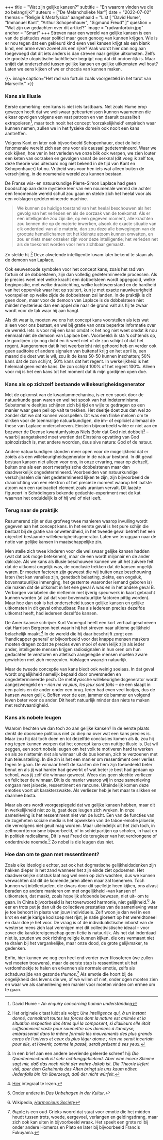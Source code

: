 +++
title = "Wat zijn gelijke kansen?"
subtitle = "En waarom vinden we die zo belangrijk?"
auteurs = ["De Melancholieke Nar"]
date = "2022-07-02"
themas = "Religie & Metafysica"
aangehaald = "List [ \"David Hume\", \"Immanuel Kant\", \"Arthur Schopenhauer\", \"Sigmund Freud\" ]"
question = "Wat zijn uw gedachten over dit artikel?"
image = "radvanfortuin.jpg"
anchor = "Smart"
+++
Streven naar een wereld van gelijke kansen is een van de platitudes waar politici maar geen genoeg van kunnen krijgen. Wie is er nou tegen dat een gekleurd kind even veel kansen krijgt als een blank kind, een arme even zoveel als een rijke? Vaak wordt hier dan nog aan toegevoegd dat dit iets anders is dan streven naar gelijke uitkomsten. Zelfs de grootste utopistische luchtfietser begrijpt nog dat dit ondoenlijk is. Maar snijdt dat onderscheid tussen gelijke kansen en gelijke uitkomsten wel hout? Laten we eens kijken of we er chocola van kunnen maken.

{{< image caption="Het rad van fortuin zoals voorgesteld in het tarot van Marseille." >}}

### Kans als illusie

Eerste opmerking: een kans is niet iets tastbaars. Net zoals Hume erop gewezen heeft dat we weliswaar gebeurtenissen kunnen waarnemen die elkaar opvolgen volgens een vast patroon en van daaruit causaliteit extrapoleren[^1], maar toch nooit het concept ‘oorzakelijkheid’ empirisch waar kunnen nemen, zullen we in het fysieke domein ook nooit een kans aantreffen.

Volgens Kant en later ook bijvoorbeeld Schopenhauer, doet de hele fenomenale wereld zich aan ons voor als causaal gedetermineerd. Waar we ook kijken, hoe ver in het verleden we onze blik ook werpen, we zien louter een keten van oorzaken en gevolgen vanaf de oerknal (dit voeg ik zelf toe, deze theorie was uiteraard nog niet bekend in de tijd van Kant en Schopenhauer) tot nu. Vrijheid was voor hen iets wat alleen buiten de verschijning, in de noumenale wereld zou kunnen bestaan.

De Franse wis- en natuurkundige Pierre-Simon Laplace had geen boodschap aan deze mystieke leer van een noumenale wereld die achter een fenomenale wereld schuil zou gaan en stelde zich het heelal voor als een volslagen gedetermineerde machine.

> We kunnen de huidige toestand van het heelal beschouwen als het gevolg van het verleden en als de oorzaak van de toekomst. Als er een intelligentie zou zijn die, op een gegeven moment, alle krachten zou kennen die op de materie inwerken, alsook de exacte situatie van elk onderdeel van alle materie, dan zou deze alle bewegingen van de grootste hemellichamen tot het kleinste atoom kunnen omvatten, en zou er niets meer onzeker zijn voor deze intelligentie; het verleden net als de toekomst worden voor hem zichtbaar gemaakt.

Zo stelde hij.[^2] Deze alwetende intelligentie kwam later bekend te staan als de demoon van Laplace.

Ook eeuwenoude symbolen voor het concept kans, zoals het rad van fortuin of de dobbelsteen, zijn dan volledig gedetermineerde processen. Als je precies weet met welke kracht een dobbelsteen wordt opgegooid, welke beginpositie, met welke draairichting, welke luchtweerstand en de hardheid van het oppervlak waar het op stuitert, kun je met exacte nauwkeurigheid voorspellen op welke zijde de dobbelsteen zal landen. In de praktijk is dit geen doen, maar voor de demoon van Laplace is de dobbelsteen niet minder mysterieus dan een appel die naar de grond valt als hij te zwaar wordt voor de tak waar hij aan hangt.

Als dit waar is, moeten we ons het concept kans voorstellen als iets wat alleen voor ons bestaat, en wel bij gratie van onze beperkte informatie over de wereld. Iets is voor mij een kans omdat ik het nog niet weet omdat ik nou eenmaal niet de demoon van Laplace ben. Voorbeeld: ik sta ’s ochtends op, de gordijnen zijn nog dicht en ik weet niet of de zon schijnt of dat het regent. Aangenomen dat ik het weerbericht niet gehoord heb en verder ook geen auditoire of andere signalen van buitenaf krijg en het april is, een maand die doet wat ie wil, zou ik de kans 50-50 kunnen inschatten; 50% kans dat de zon schijnt, 50% kans dat het regent. In werkelijkheid is het helemaal geen echte kans. De zon schijnt 100% of het regent 100%. Alleen voor mij is het een kans tot het moment dat ik mijn gordijnen open doe.

### Kans als op zichzelf bestaande willekeurigheidsgenerator

Met de opkomst van de kwantummechanica, is er een spook door de natuurkunde gaan waren en wel het spook van het indeterminisme. Subatomaire deeltjes schijnen zich bij tijd en wijle te gedragen op een manier waar geen peil op valt te trekken. Het deeltje doet zus dan wel zo zonder dat we dat kunnen voorspellen. Dit was een flinke meloen om te slikken voor de toenmalige natuurkundigen, die im- of expliciet allemaal de these van Laplace onderschreven. Einstein bijvoorbeeld wilde er niet aan en bezwoer de Deense kwantumfysicus Niels Bohr dat God niet dobbelt[^3] – waarbij aangetekend moet worden dat Einsteins opvatting van God spinozistisch is, met andere woorden, deus sive natura: God of de natuur.

Andere natuurkundigen stonden meer open voor de mogelijkheid dat er zoiets als een willekeurigheidsgenerator in de natuur bestond. In dit geval bestaan kansen niet alleen voor ons, in onze ervaring, maar op zichzelf, buiten ons als een soort metafysische dobbelstenen maar dan daadwerkelijk ongedetermineerd. Voorbeelden van natuurkundige verschijnselen die niet gedetermineerd lijken te zijn, zijn bijvoorbeeld de draairichting van een elektron of het precieze moment waarop het laatste atoom van een radioactief element zoals uranium vervalt. Dit laatste figureert in Schrödingers bekende gedachte-experiment met de kat waarvan het onduidelijk is of hij wel of niet leeft.

### Terug naar de praktijk

Resumerend zijn er dus grofweg twee manieren waarop invulling wordt gegeven aan het concept kans. In het eerste geval is het pure schijn die bestaat bij de gratie van onwetendheid, in het tweede geval betreft het een objectief bestaande willekeurigheidsgenerator. Laten we teruggaan naar de notie van gelijke kansen in maatschappelijke zin.

Men stelle zich twee kinderen voor die weliswaar gelijke kansen hadden (wat dat ook moge betekenen), maar de een wordt miljonair en de ander dakloze. Als we kans als illusie beschouwen kunnen we uit het zuivere feit dat de uitkomst ongelijk was, de conclusie trekken dat de kansen ongelijk waren. Er moeten factoren zijn geweest die wij buiten onze beschouwing laten (het kan vanalles zijn, genetisch belasting, ziekte, een ongeluk, bovennatuurlijke inmenging, het gesternte waaronder iemand geboren is) die maken dat de uitkomst in het ene geval A was en in het andere geval B. Verborgen variabelen die niettemin met ijverig speurwerk in kaart gebracht kunnen worden (al zal dat voor bovennatuurlijke factoren pittig worden). Maar hoe dan ook is het onderscheid tussen gelijke kansen en gelijke uitkomsten in dit geval onhoudbaar. Pas als iedereen precies dezelfde uitkomst heeft, had iedereen dezelfde kansen.

De Amerikaanse schrijver Kurt Vonnegut heeft een kort verhaal geschreven dat Harrison Bergeron heet waarin hij het streven naar ultieme gelijkheid belachelijk maakt.[^4] In de wereld die hij daar beschrijft zorgt een ‘handicapper general’ er bijvoorbeeld voor dat knappe mensen maskers moeten dragen zodat ze precies even mooi of even lelijk zijn als ieder ander, intelligente mensen krijgen radiosignalen in hun oren om hun gedachten te verstoren en atletisch aangelegde mensen moeten zware gewichten met zich meezeulen. Volslagen waanzin natuurlijk

Maar de tweede conceptie van kans biedt ook weinig soelaas. In dat geval wordt ongelijkheid namelijk bepaald door onversneden en ongedetermineerde pech. De metafysische willekeurigheidsgenerator wordt aangezwengeld en – *rien ne va plus, les jeux sont faits* – de een slaapt in een paleis en de ander onder een brug. Ieder had even veel lootjes, dus de kansen waren gelijk. Boffen voor de een, jammer de bammer en volgend leven beter voor de ander. Dit heeft natuurlijk minder dan niets te maken met rechtvaardigheid.

### Kans als nobele leugen

Waarom hechten we dan toch zo aan gelijke kansen? In de eerste plaats denkt de doorsnee politicus niet zo diep na over wat een kans precies is. Maar zou hij dat toch doen en tot dezelfde conclusies komen als ik, zou hij nog tegen kunnen werpen dat het concept kans een nuttige illusie is. Dat wil zeggen, een soort nobele leugen om het volk te motiveren hard te werken en als ze niettemin niet als winnaar uit de bus komen, zich te verzoenen met hun teleurstelling. In die zin is het een manier om ressentiment over verlies tegen te gaan. De winnaar heeft de kaarten die hem zijn toebedeeld beter benut en als jij wat harder had gewerkt of wat beter je best had gedaan op school, was jij zelf die winnaar geweest. Wees dus geen slechte verliezer en feliciteer de winnaar. Dit is de manier waarop wij in onze samenleving omgaan met jaloezie, ressentiment en rancune. Uiteindelijk komen deze emoties voort uit karakterzwakte. Als verliezer heb je het maar te slikken en daarmee basta.

Maar als ons wordt voorgespiegeld dat we gelijke kansen hebben, maar dit in werkelijkheid niet zo is, gaat deze leugen zich wreken. In onze samenleving is het ressentiment niet van de lucht. Een van de functies van de zogeheten sociale media is het opwekken van de taboe-emotie jaloezie, die vervolgens niet geuit mag worden. Maar uiteindelijk uit het zich toch, in zelfmoordterrorisme bijvoorbeeld, of in schietpartijen op scholen, in haat en in politiek radicalisme. Dit is wat Freud de terugkeer van het verdrongene of onderdrukte noemde.[^5] Zo nobel is die leugen dus niet.

### Hoe dan om te gaan met ressentiment?

Zoals elke ideologie echter, zet ook het dogmatische gelijkheidsdenken zijn hakken dieper in het zand wanneer het zijn einde ziet opdoemen. Het daadwerkelijke slotstuk laat nog wel even op zich wachten, dus we kunnen verwachten dat dit de komende jaren alleen maar zal toenemen. Toch kunnen wij intellectuelen, die dwars door dit spelletje heen kijken, ons alvast beraden op andere manieren om met ongelijkheid -van kansen of uitkomsten, dat maakt, zoals hopelijk afdoende bewezen, niet uit- om te gaan. In China bijvoorbeeld is het toverwoord harmonie, niet gelijkheid.[^6] Je eer en trots put je dan uit de collectieve prestaties van de samenleving waar je toe behoort in plaats van jouw individuele. Zelf woon je dan wel in een krot en eet je karige koolsoep met rijst, je natie gloreert op het wereldtoneel en daar doe je het voor. De vraag is of de individualistische inborst van de westerse mens zich laat verenigen met dit collectivistische ideaal – voor zover die karaktereigenschap geen fictie is natuurlijk. Als het dat inderdaad niet is, zouden we ook richting religie kunnen kijken, die ons vermaant niet te dralen bij het vergankelijke, maar onze dood, de grote gelijkmaker, te gedenken.

Enfin, hier kunnen we nog een heel end verder over filosoferen (we zullen wel moeten trouwens), maar de eerste stap is ressentiment uit het verdomhoekje te halen en erkennen als normale emotie, zelfs als schaduwzijde van gezonde *thumos*.[^7] Als emotie die hoort bij de ongelijkheid des levens die we, of we willen of niet, onder ogen moeten zien en waar we als samenleving een manier voor moeten vinden om ermee om te gaan.

[^1]: David Hume - *An enquiry concerning human understanding*
[^2]: Het originele citaat luidt als volgt: *Une* [](https://fr.wikipedia.org/wiki/Intelligence "Intelligence")*intelligence qui, à un instant donné, connaîtrait toutes les forces dont la nature est animée et la situation respective des êtres qui la composent, si d’ailleurs elle était suffisamment vaste pour soumettre ces données à l’analyse, embrasserait dans la même formule les mouvements des plus grands corps de l’univers et ceux du plus léger atome ; rien ne serait incertain pour elle, et l’avenir, comme le passé, serait présent à ses yeux.*
[^3]: In een brief aan een andere bevriende geleerde schreef hij: *Die Quantenmechanik ist sehr achtunggebietend. Aber eine innere Stimme sagt mir, daß das noch nicht der wahre Jakob ist. Die Theorie liefert viel, aber dem Geheimnis des Alten bringt sie uns kaum näher. Jedenfalls bin ich überzeugt, daß der nicht würfelt.*
[^4]: [Hier](https://archive.org/stream/HarrisonBergeron/Harrison%20Bergeron_djvu.txt) integraal te lezen.
[^5]: Onder andere in *Das Unbehagen in der Kultur*.
[^6]: Wikipedia, *[Harmonious Society](https://en.wikipedia.org/wiki/Harmonious_Society)*
[^7]: *θυμός* is een oud-Grieks woord dat staat voor emotie die het midden houdt tussen trots, woede, eergevoel, verlangen en geldingsdrang, maar zich ook kan uiten in bijvoorbeeld wraak. Het speelt een grote rol bij onder andere Homeros en Plato en later bij bijvoorbeeld Francis Fukuyama.